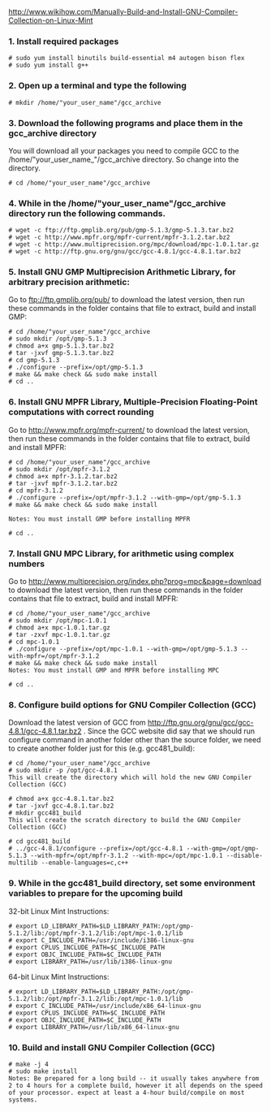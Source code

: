 http://www.wikihow.com/Manually-Build-and-Install-GNU-Compiler-Collection-on-Linux-Mint

### 1. Install required packages
```
# sudo yum install binutils build-essential m4 autogen bison flex
# sudo yum install g++
```

### 2. Open up a terminal and type the following
```
# mkdir /home/"your_user_name"/gcc_archive
```

### 3. Download the following programs and place them in the gcc_archive directory
You will download all your packages you need to compile GCC to the /home/"your_user_name_"/gcc_archive directory. So change into the directory.
```
# cd /home/"your_user_name"/gcc_archive
```

### 4. While in the /home/"your_user_name"/gcc_archive directory run the following commands.
```
# wget -c ftp://ftp.gmplib.org/pub/gmp-5.1.3/gmp-5.1.3.tar.bz2
# wget -c http://www.mpfr.org/mpfr-current/mpfr-3.1.2.tar.bz2
# wget -c http://www.multiprecision.org/mpc/download/mpc-1.0.1.tar.gz
# wget -c http://ftp.gnu.org/gnu/gcc/gcc-4.8.1/gcc-4.8.1.tar.bz2
```

### 5. Install GNU GMP Multiprecision Arithmetic Library, for arbitrary precision arithmetic:
Go to ftp://ftp.gmplib.org/pub/ to download the latest version, then run these commands in the folder contains that file to extract, build and install GMP:
```
# cd /home/"your_user_name"/gcc_archive
# sudo mkdir /opt/gmp-5.1.3
# chmod a+x gmp-5.1.3.tar.bz2
# tar -jxvf gmp-5.1.3.tar.bz2
# cd gmp-5.1.3
# ./configure --prefix=/opt/gmp-5.1.3
# make && make check && sudo make install
# cd ..
```

### 6. Install GNU MPFR Library, Multiple-Precision Floating-Point computations with correct rounding
Go to http://www.mpfr.org/mpfr-current/ to download the latest version, then run these commands in the folder contains that file to extract, build and install MPFR:
```
# cd /home/"your_user_name"/gcc_archive
# sudo mkdir /opt/mpfr-3.1.2
# chmod a+x mpfr-3.1.2.tar.bz2
# tar -jxvf mpfr-3.1.2.tar.bz2
# cd mpfr-3.1.2
# ./configure --prefix=/opt/mpfr-3.1.2 --with-gmp=/opt/gmp-5.1.3
# make && make check && sudo make install

Notes: You must install GMP before installing MPFR

# cd ..
```

### 7. Install GNU MPC Library, for arithmetic using complex numbers
Go to http://www.multiprecision.org/index.php?prog=mpc&page=download to download the latest version, then run these commands in the folder contains that file to extract, build and install MPFR:
```
# cd /home/"your_user_name"/gcc_archive
# sudo mkdir /opt/mpc-1.0.1
# chmod a+x mpc-1.0.1.tar.gz
# tar -zxvf mpc-1.0.1.tar.gz
# cd mpc-1.0.1
# ./configure --prefix=/opt/mpc-1.0.1 --with-gmp=/opt/gmp-5.1.3 --with-mpfr=/opt/mpfr-3.1.2
# make && make check && sudo make install
Notes: You must install GMP and MPFR before installing MPC

# cd ..
```

### 8. Configure build options for GNU Compiler Collection (GCC)
Download the latest version of GCC from http://ftp.gnu.org/gnu/gcc/gcc-4.8.1/gcc-4.8.1.tar.bz2 . Since the GCC website did say that we should run configure command in another folder other than the source folder, we need to create another folder just for this (e.g. gcc481_build):
```
# cd /home/"your_user_name"/gcc_archive
# sudo mkdir -p /opt/gcc-4.8.1
This will create the directory which will hold the new GNU Compiler Collection (GCC)

# chmod a+x gcc-4.8.1.tar.bz2
# tar -jxvf gcc-4.8.1.tar.bz2
# mkdir gcc481_build
This will create the scratch directory to build the GNU Compiler Collection (GCC)

# cd gcc481_build
# ../gcc-4.8.1/configure --prefix=/opt/gcc-4.8.1 --with-gmp=/opt/gmp-5.1.3 --with-mpfr=/opt/mpfr-3.1.2 --with-mpc=/opt/mpc-1.0.1 --disable-multilib --enable-languages=c,c++
```

### 9. While in the gcc481_build directory, set some environment variables to prepare for the upcoming build

32-bit Linux Mint Instructions:
```
# export LD_LIBRARY_PATH=$LD_LIBRARY_PATH:/opt/gmp-5.1.2/lib:/opt/mpfr-3.1.2/lib:/opt/mpc-1.0.1/lib
# export C_INCLUDE_PATH=/usr/include/i386-linux-gnu
# export CPLUS_INCLUDE_PATH=$C_INCLUDE_PATH
# export OBJC_INCLUDE_PATH=$C_INCLUDE_PATH
# export LIBRARY_PATH=/usr/lib/i386-linux-gnu
```

64-bit Linux Mint Instructions:
```
# export LD_LIBRARY_PATH=$LD_LIBRARY_PATH:/opt/gmp-5.1.2/lib:/opt/mpfr-3.1.2/lib:/opt/mpc-1.0.1/lib
# export C_INCLUDE_PATH=/usr/include/x86_64-linux-gnu
# export CPLUS_INCLUDE_PATH=$C_INCLUDE_PATH
# export OBJC_INCLUDE_PATH=$C_INCLUDE_PATH
# export LIBRARY_PATH=/usr/lib/x86_64-linux-gnu
```

### 10. Build and install GNU Compiler Collection (GCC)
```
# make -j 4
# sudo make install
Notes: Be prepared for a long build -- it usually takes anywhere from 2 to 4 hours for a complete build, however it all depends on the speed of your processor. expect at least a 4-hour build/compile on most systems.
```

